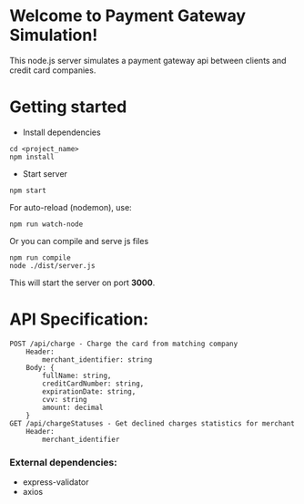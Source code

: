 # Welcome to Payment Gateway Simulation!
This node.js server simulates a payment gateway api between clients and credit card companies.

# Getting started
- Install dependencies
```****
cd <project_name>
npm install
```

- Start server
```
npm start
```
For auto-reload (nodemon), use:
```
npm run watch-node
```

Or you can compile and serve js files
```
npm run compile
node ./dist/server.js
```


This will start the server on port **3000**.

# API Specification:
```
POST /api/charge - Charge the card from matching company
    Header: 
        merchant_identifier: string
    Body: {
        fullName: string,
        creditCardNumber: string,
        expirationDate: string,
        cvv: string
        amount: decimal
    }
GET /api/chargeStatuses - Get declined charges statistics for merchant
    Header:
        merchant_identifier
```
### External dependencies:
 * express-validator
 * axios